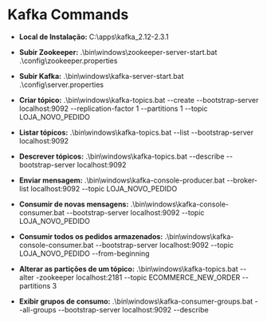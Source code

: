 # Kafka Commands

- **Local de Instalação:** C:\apps\kafka_2.12-2.3.1

- **Subir Zookeeper:** .\bin\windows\zookeeper-server-start.bat .\config\zookeeper.properties

- **Subir Kafka:** .\bin\windows\kafka-server-start.bat .\config\server.properties

- **Criar tópico:** .\bin\windows\kafka-topics.bat --create --bootstrap-server localhost:9092 --replication-factor 1 --partitions 1 --topic LOJA_NOVO_PEDIDO

- **Listar tópicos:** .\bin\windows\kafka-topics.bat --list --bootstrap-server localhost:9092

- **Descrever tópicos:** .\bin\windows\kafka-topics.bat --describe --bootstrap-server localhost:9092

- **Enviar mensagem:** .\bin\windows\kafka-console-producer.bat --broker-list localhost:9092 --topic LOJA_NOVO_PEDIDO

- **Consumir de novas mensagens:** .\bin\windows\kafka-console-consumer.bat --bootstrap-server localhost:9092 --topic LOJA_NOVO_PEDIDO

- **Consumir todos os pedidos armazenados:** .\bin\windows\kafka-console-consumer.bat --bootstrap-server localhost:9092 --topic LOJA_NOVO_PEDIDO --from-beginning

- **Alterar as partições de um tópico:** .\bin\windows\kafka-topics.bat --alter -zookeeper localhost:2181 --topic ECOMMERCE_NEW_ORDER --partitions 3

- **Exibir grupos de consumo:** .\bin\windows\kafka-consumer-groups.bat --all-groups --bootstrap-server localhost:9092 --describe